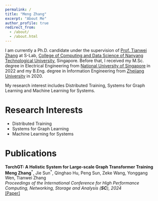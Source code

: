 ```yaml
---
permalink: /
title: "Meng Zhang"
excerpt: "About Me"
author_profile: true
redirect_from: 
  - /about/
  - /about.html
---
```


I am currently a Ph.D. candidate under the supervision of [Prof. Tianwei Zhang](https://personal.ntu.edu.sg/tianwei.zhang/) at S-Lab, [College of Computing and Data Science of Nanyang Technological University](https://www.ntu.edu.sg/computing), Singapore. Before that, I received my M.Sc. degree in Electrical Engineering from [National University of Singapore](https://www.nus.edu.sg/) in 2022 and my B.Eng. degree in Information Engineering from [Zhejiang University](https://www.zju.edu.cn/english/) in 2020. 

My research interest includes Distributed Training, Systems for Graph Learning and Machine Learning for Systems.


Research Interests
======
- Distributed Training
- Systems for Graph Learning
- Machine Learning for Systems

Publications
======
<p>
  <b>TorchGT: A Holistic System for Large-scale Graph Transformer Training</b><br>
  <b>Meng Zhang</b><sup>*</sup>, Jie Sun<sup>*</sup>, Qinghao Hu, Peng Sun, Zeke Wang, Yonggang Wen, Tianwei Zhang<br>
  <i>Proceedings of the International Conference for High Performance Computing, Networking, Storage and Analysis (<b>SC</b>), 2024</i> &nbsp;<em class="blue"></em><br>
  <a href="https://sc24.conference-program.com/presentation/?id=pap224&sess=sess396" target="_blank">[Paper]</a>
</p>


<!-- <p>
  <b>SRDiff: Single Image Super-Resolution with Diffusion Probabilistic Models</b><br>
  <b>Haoying Li</b>, Yifan Yang, Meng Chang, Shiqi Chen, Huajun Feng, Zhihai Xu, Qi Li, and Yueting Chen.<br>
  <i>Neurocomputing, 2022</i><br>
  <a href="https://www.sciencedirect.com/science/article/pii/S0925231222000522" target="_blank">[Paper]</a>
  <a href="https://github.com/LeiaLi/SRDiff" target="_blank">[Project Page]</a><br>
</p> -->